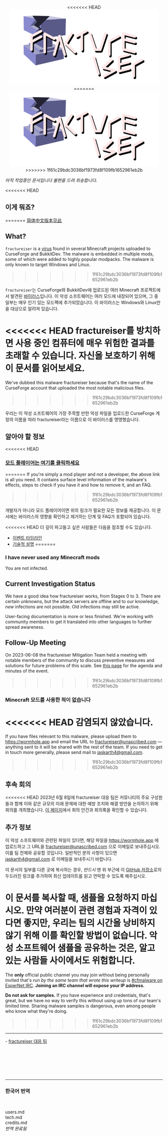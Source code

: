 <p align="center">
<<<<<<< HEAD
	<img src="docs/media/logo.svg" alt="fractureiser 로고" height="240">
=======
	<img src="docs/media/logo.svg" alt="fractureiser logo" height="240">
>>>>>>> 1f61c29bdc3036bf1973fd8f109fb1652961eb2b
</p>

_아직 작업중인 문서입니다 불편을 드려 죄송합니다._

<<<<<<< HEAD
## 이게 뭐죠?
=======
[简体中文版本见此](./lang/zh-CN/)

## What?
`fractureiser` is a [virus](https://en.wikipedia.org/wiki/Computer_virus) found in several Minecraft projects uploaded to CurseForge and BukkitDev. The malware is embedded in multiple mods, some of which were added to highly popular modpacks. The malware is only known to target Windows and Linux.
>>>>>>> 1f61c29bdc3036bf1973fd8f109fb1652961eb2b

`fractureiser`는 CurseForge와 BukkitDev에 업로드된 여러 Minecraft 프로젝트에서 발견된 [바이러스](https://en.wikipedia.org/wiki/Computer_virus)입니다. 이 악성 소프트웨어는 여러 모드에 내장되어 있으며, 그 중 일부는 매우 인기 있는 모드팩에 추가되었습니다. 이 바이러스는 Windows와 Linux만을 대상으로 알려져 있습니다.

<<<<<<< HEAD
fractureiser를 방치하면 사용 중인 컴퓨터에 **매우 위험한 결과**를 초래할 수 있습니다. 자신을 보호하기 위해 이 문서를 읽어보세요.
=======
We've dubbed this malware fractureiser because that's the name of the CurseForge account that uploaded the most notable malicious files.  
>>>>>>> 1f61c29bdc3036bf1973fd8f109fb1652961eb2b

우리는 이 악성 소프트웨어의 가장 주목할 만한 악성 파일을 업로드한 CurseForge 계정의 이름을 따라 fractureiser라는 이름으로 이 바이러스를 명명했습니다.

## 알아야 할 정보

<<<<<<< HEAD
### [모드 플레이어는 여기를 클릭하세요](docs/users.md)
=======
If you're simply a mod player and not a developer, the above link is all you need. It contains surface level information of the malware's effects, steps to check if you have it and how to remove it, and an FAQ.
>>>>>>> 1f61c29bdc3036bf1973fd8f109fb1652961eb2b

개발자가 아니라 모드 플레이어이면 위의 링크가 필요한 모든 정보를 제공합니다. 이 문서에는 바이러스의 영향을 확인하고 제거하는 단계 및 FAQ가 포함되어 있습니다.

<<<<<<< HEAD
더 깊이 파고들고 싶은 사람들은 다음을 참조할 수도 있습니다.

- [이벤트 타임라인](docs/timeline.md)
- [기술적 설명](docs/tech.md)
=======
### I have never used any Minecraft mods
You are not infected.

## Current Investigation Status
We have a good idea how fractureiser works, from Stages 0 to 3. There are certain
unknowns, but the attack servers are offline and to our knowledge, *new* infections are
not possible. Old infections may still be active.

User-facing documentation is more or less finished. We're working with community members to get it translated into other languages to further spread awareness.

## Follow-Up Meeting
On 2023-06-08 the fractureiser Mitigation Team held a meeting with notable members of the community to discuss preventive measures and solutions for future problems of this scale.
See [this page](https://github.com/fractureiser-investigation/fractureiser/blob/main/docs/2023-06-08-meeting.md) for the agenda and minutes of the event.
>>>>>>> 1f61c29bdc3036bf1973fd8f109fb1652961eb2b

### Minecraft 모드를 사용한 적이 없습니다

<<<<<<< HEAD
감염되지 않았습니다.
=======
If you have files relevant to this malware, please upload them to https://wormhole.app and email the URL to fractureiser@unascribed.com — anything sent to it will be shared with the rest of the team. If you need to get in touch more generally, please send mail to jaskarth4@gmail.com.
>>>>>>> 1f61c29bdc3036bf1973fd8f109fb1652961eb2b

## 후속 회의

<<<<<<< HEAD
2023년 6월 8일에 fractureiser 대응 팀은 커뮤니티의 주요 구성원들과 함께 이와 같은 규모의 미래 문제에 대한 예방 조치와 해결 방안을 논의하기 위해 회의를 개최했습니다.
[이 페이지](https://github.com/fractureiser-investigation/fractureiser/blob/main/docs/2023-06-08-meeting.md)에서 회의 안건과 회의록을 확인할 수 있습니다.

## 추가 정보

이 악성 소프트웨어와 관련된 파일이 있다면, 해당 파일을 https://wormhole.app 에 업로드하고 그 URL을 fractureiser@unascribed.com 으로 이메일로 보내주십시오. 이를 팀 전체와 공유할 것입니다.
일반적인 문의 사항이 있으면 jaskarth4@gmail.com 로 이메일을 보내주시기 바랍니다.

이 문서의 일부를 다른 곳에 복사하는 경우, _반드시_ 맨 위 부근에 이 [GitHub 저장소](https://github.com/fractureiser-investigation/fractureiser)로의 두드러진 링크를 추가하여 최신 업데이트를 읽고 연락할 수 있도록 해주십시오.

**이 문서를 복사할 때, 샘플을 요청하지 마십시오.** 만약 여러분이 관련 경험과 자격이 있다면 좋지만, 우리는 팀의 시간을 낭비하지 않기 위해 이를 확인할 방법이 없습니다. 악성 소프트웨어 샘플을 공유하는 것은, 알고 있는 사람들 사이에서도 위험합니다.
=======
The **only** official public channel you may join without being personally invited that's *run by the same team that wrote this writeup* is [#cfmalware on EsperNet IRC](https://webchat.esper.net/?channels=cfmalware). **Joining an IRC channel will expose your IP address.**

**Do not ask for samples.** If you have experience and credentials, that's great, but we have no way to verify this without using up tons of our team's limited time. Sharing malware samples is dangerous, even among people who know what they're doing.
>>>>>>> 1f61c29bdc3036bf1973fd8f109fb1652961eb2b

---

\- [fractureiser 대응 팀](docs/credits.md)

<br/>
<br/>
<br/>
<br/>
<br/>

---

### 한국어 번역

<br/>

users.md  
tech.md  
credits.md  
_번역 완료됨_
